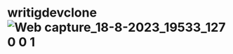 # writigdevclone![Web capture_18-8-2023_19533_127 0 0 1](https://github.com/amresh012/writigdevclone/assets/73485115/6685fc78-3d1e-45ea-8e84-fbbfbb2e0a1a)

